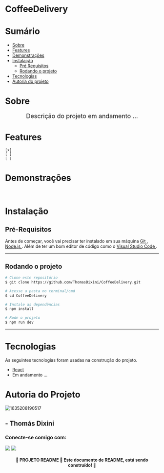 # CoffeeDelivery
# Sumário

* [Sobre](#sobre)
* [Features](#features)
* [Demonstrações](#demonstrações)
* [Instalação](#instalação)
    * [Pré Requisitos](#pré-requisitos)
    * [Rodando o projeto](#rodando-o-projeto)
* [Tecnologias](#tecnologias)
* [Autoria do projeto](#autoria-do-projeto)

# Sobre

<p align="center" style="font-size: 20px"> Descrição do projeto em andamento ... </p>

# Features

    [x] 
    [ ]
    [ ]
# Demonstrações

<br> 

# Instalação
## Pré-Requisitos

Antes de começar, você vai precisar ter instalado em sua máquina <a href="https://git-scm.com"> Git </a>, <a href="https://nodejs.org/en"> Node.js </a>. Além de ter um bom editor de código como o <a href="https://code.visualstudio.com"> Visual Studio Code </a>.
<hr>

## Rodando o projeto

```bash
# Clone este repositório
$ git clone https://github.com/ThomasDixini/CoffeeDelivery.git

# Acesse a pasta no terminal/cmd
$ cd CoffeeDelivery

# Instale as dependências
$ npm install

# Rode o projeto
$ npm run dev
```

<hr>

# Tecnologias 

As seguintes tecnologias foram usadas na construção do projeto.

* [React](https://pt-br.reactjs.org)
* Em andamento ...

# Autoria do Projeto

![1635208190517](https://user-images.githubusercontent.com/83423919/226786783-03b03953-f231-4626-9ec8-b70a10a5a19d.jpg)

## - Thomás Dixini

<h3 align="left">Conecte-se comigo com: </h3>
<div>  
  <a href="https://www.linkedin.com/in/thomas-dixini-011641220/" target="_blank"><img src="https://img.shields.io/badge/-LinkedIn-%230077B5?style=for-the-badge&logo=linkedin&logoColor=white" target="_blank"></a> 
 <a href = "mailto:thomasdixini@gmail.com"><img src="https://img.shields.io/badge/Gmail-D14836?style=for-the-badge&logo=gmail&logoColor=white" target="_blank"></a>
 </div>

<h4 align="center">
    🚧 PROJETO README 🚀 Este documento de README, está sendo construído! 🚧
</h4>